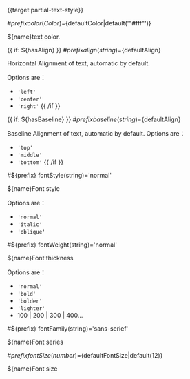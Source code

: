 {{target:partial-text-style}}

#${prefix} color(Color)=${defaultColor|default('"#fff"')}

${name}text color.

{{ if: ${hasAlign} }}
#${prefix} align(string)=${defaultAlign}

Horizontal Alignment of text, automatic by default.

Options are：
+ `'left'`
+ `'center'`
+ `'right'`
{{ /if }}

{{ if: ${hasBaseline} }}
#${prefix} baseline(string)=${defaultAlign}

Baseline Alignment of text, automatic by default.
Options are：
+ `'top'`
+ `'middle'`
+ `'bottom'`
{{ /if }}

#${prefix} fontStyle(string)='normal'

${name}Font style

Options are：
+ `'normal'`
+ `'italic'`
+ `'oblique'`


#${prefix} fontWeight(string)='normal'

${name}Font thickness

Options are：
+ `'normal'`
+ `'bold'`
+ `'bolder'`
+ `'lighter'`
+ 100 | 200 | 300 | 400...


#${prefix} fontFamily(string)='sans-serief'

${name}Font series

#${prefix} fontSize(number)=${defaultFontSize|default(12)}

${name}Font size